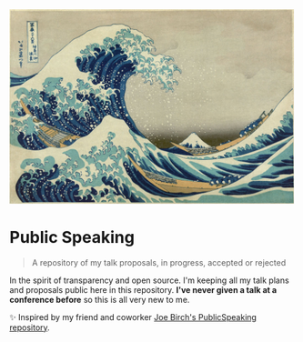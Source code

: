 <img src="./images/great_wave_off_kanagawa.jpg" width="500" />

# Public Speaking
> A repository of my talk proposals, in progress, accepted or rejected

In the spirit of transparency and open source. I'm keeping all my talk plans and proposals public here in this repository. **I've never given a talk at a conference before** so this is all very new to me.

✨ Inspired by my friend and coworker [Joe Birch's PublicSpeaking repository](https://github.com/hitherejoe/PublicSpeaking).
